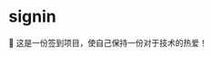 # signin

🤣 这是一份签到项目，使自己保持一份对于技术的热爱！

<!--
😁😂😃😄😆😅😉😊😋👍👐🤣 👐签到第 6 天👐

Co-authored-by: biaov <biaov@qq.com>
Co-authored-by: biaov2017 <biao2017@qq.com>

feature/signin06
-->
